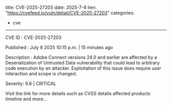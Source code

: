  
title: CVE-2025-27203
date: 2025-7-8
lien: "https://cvefeed.io/vuln/detail/CVE-2025-27203"
categories:
  - cve
---

CVE ID : CVE-2025-27203

Published :  July 8
2025
10:15 p.m. | 15 minutes ago

Description : Adobe Connect versions 24.0 and earlier are affected by a Deserialization of Untrusted Data vulnerability that could lead to arbitrary code execution by an attacker. Exploitation of this issue does require user interaction and scope is changed.

Severity: 9.6 | CRITICAL

Visit the link for more details
such as CVSS details
affected products
timeline
and more...
